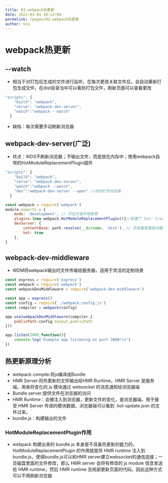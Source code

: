```yaml
---
title: 03.webpack热更新
date: 2021-03-01 10:13:04
permalink: /pages/03.webpack热更新
author: kcy
---
```


# webpack热更新

## --watch
* 相当于对打包后生成的文件进行监听，在每次更改关联文件后，会自动重新打包生成文件，在dist目录当中可以看到打包文件，刷新页面可以查看更改
```javascript
"scripts": {
    "build": "webpack",
    "serve": "webpack-dev-server",
    "watch":"webpack --watch"
  }
```
* 缺陷：每次需要手动刷新浏览器

## webpack-dev-server(广泛)
* 优点：WDS不刷新浏览器；不输出文件，而是放在内存中；使用webpack自带的HotModuleReplacementPlugin插件
```javascript
"scripts": {
    "build": "webpack",
    "serve": "webpack-dev-server",
    "watch":"webpack --watch",
    "dev":"webpack-dev-server --open" //自动打开浏览器
  }

const webpack = require('webpack')
module.exports = {
    mode: 'development', // 只在开发环境使用
    plugins:[new webpack.HotModuleReplacementPlugin()]//配置了 hot: true 会自动引入这个 plugin，无需编写这行代码，这里只是演示底层运作
    devServer: {
        contentBase: path.resolve(__dirname, 'dist'), // 开发服务器启动路径
        hot: true
    },
}
```
## webpack-dev-middleware
* WDM将webpack输出的文件传输给服务器，适用于灵活的定制场景
```javascript
const express = require('express')
const webpack = require('webpack')
const webpackDevMiddleware = require('webpack-dev-middleware')

const app = express()
const config = require('./webpack.config.js')
const compiler = webpack(config)

app.use(webpackDevMiddleware(compiler,{
    publicPath:config.output.publicPath
}))

app.listen(3000,function(){
    console.log('Example app listening on port 3000!\n')
})
```
## 热更新原理分析
* webpack compile:将js编译成Bundle
* HMR Server:将热更新的文件输出给HMR Runtime，HMR Server 是服务端，用来将变化的 js 模块通过 websocket 的消息通知给浏览器端
* Bundle server:提供文件在浏览器的访问
* HMR Runtime：会被注入到浏览器，更新文件的变化，是浏览器端，用于接受 HMR Server 传递的模块数据，浏览器端可以看到 .hot-update.json 的文件过来。
* bundle.js：构建输出的文件
### HotModuleReplacementPlugin作用
* webpack 构建出来的 bundle.js 本身是不具备热更新的能力的，HotModuleReplacementPlugin 的作用就是将 HMR runtime 注入到 bundle.js，使得bundle.js可以和HMR server建立websocket的通信连接；一旦磁盘里面的文件修改，那么 HMR server 会将有修改的 js module 信息发送给 HMR runtime，然后 HMR runtime 去局部更新页面的代码。因此这种方式可以不用刷新浏览器
